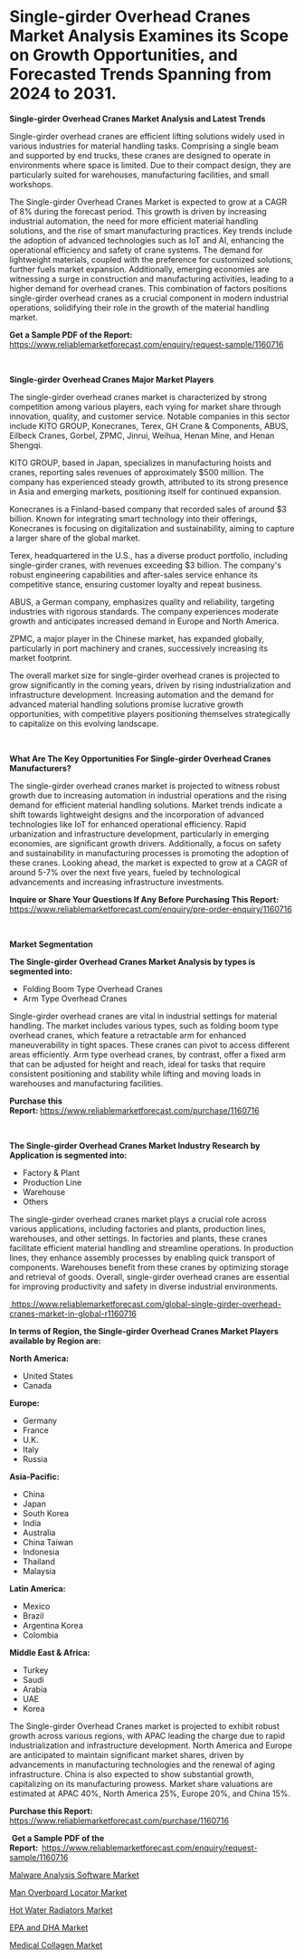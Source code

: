 <p><h1>Single-girder Overhead Cranes Market Analysis Examines its Scope on Growth Opportunities, and Forecasted Trends Spanning from 2024 to 2031.</h1></p><p><strong>Single-girder Overhead Cranes Market Analysis and Latest Trends</strong></p>
<p><p>Single-girder overhead cranes are efficient lifting solutions widely used in various industries for material handling tasks. Comprising a single beam and supported by end trucks, these cranes are designed to operate in environments where space is limited. Due to their compact design, they are particularly suited for warehouses, manufacturing facilities, and small workshops.</p><p>The Single-girder Overhead Cranes Market is expected to grow at a CAGR of 8% during the forecast period. This growth is driven by increasing industrial automation, the need for more efficient material handling solutions, and the rise of smart manufacturing practices. Key trends include the adoption of advanced technologies such as IoT and AI, enhancing the operational efficiency and safety of crane systems. The demand for lightweight materials, coupled with the preference for customized solutions, further fuels market expansion. Additionally, emerging economies are witnessing a surge in construction and manufacturing activities, leading to a higher demand for overhead cranes. This combination of factors positions single-girder overhead cranes as a crucial component in modern industrial operations, solidifying their role in the growth of the material handling market.</p></p>
<p><strong>Get a Sample PDF of the Report:&nbsp;</strong> <a href="https://www.reliablemarketforecast.com/enquiry/request-sample/1160716?utm_campaign=1134&utm_medium=2&utm_source=Github&utm_content=ia&utm_term=05122024&utm_id=single-girder-overhead-cranes">https://www.reliablemarketforecast.com/enquiry/request-sample/1160716</a></p>
<p>&nbsp;</p>
<p><strong>Single-girder Overhead Cranes Major Market Players</strong></p>
<p><p>The single-girder overhead cranes market is characterized by strong competition among various players, each vying for market share through innovation, quality, and customer service. Notable companies in this sector include KITO GROUP, Konecranes, Terex, GH Crane & Components, ABUS, Eilbeck Cranes, Gorbel, ZPMC, Jinrui, Weihua, Henan Mine, and Henan Shengqi.</p><p>KITO GROUP, based in Japan, specializes in manufacturing hoists and cranes, reporting sales revenues of approximately $500 million. The company has experienced steady growth, attributed to its strong presence in Asia and emerging markets, positioning itself for continued expansion.</p><p>Konecranes is a Finland-based company that recorded sales of around $3 billion. Known for integrating smart technology into their offerings, Konecranes is focusing on digitalization and sustainability, aiming to capture a larger share of the global market.</p><p>Terex, headquartered in the U.S., has a diverse product portfolio, including single-girder cranes, with revenues exceeding $3 billion. The company's robust engineering capabilities and after-sales service enhance its competitive stance, ensuring customer loyalty and repeat business.</p><p>ABUS, a German company, emphasizes quality and reliability, targeting industries with rigorous standards. The company experiences moderate growth and anticipates increased demand in Europe and North America.</p><p>ZPMC, a major player in the Chinese market, has expanded globally, particularly in port machinery and cranes, successively increasing its market footprint.</p><p>The overall market size for single-girder overhead cranes is projected to grow significantly in the coming years, driven by rising industrialization and infrastructure development. Increasing automation and the demand for advanced material handling solutions promise lucrative growth opportunities, with competitive players positioning themselves strategically to capitalize on this evolving landscape.</p></p>
<p>&nbsp;</p>
<p><strong>What Are The Key Opportunities For Single-girder Overhead Cranes Manufacturers?</strong></p>
<p><p>The single-girder overhead cranes market is projected to witness robust growth due to increasing automation in industrial operations and the rising demand for efficient material handling solutions. Market trends indicate a shift towards lightweight designs and the incorporation of advanced technologies like IoT for enhanced operational efficiency. Rapid urbanization and infrastructure development, particularly in emerging economies, are significant growth drivers. Additionally, a focus on safety and sustainability in manufacturing processes is promoting the adoption of these cranes. Looking ahead, the market is expected to grow at a CAGR of around 5-7% over the next five years, fueled by technological advancements and increasing infrastructure investments.</p></p>
<p><strong>Inquire or Share Your Questions If Any Before Purchasing This Report:</strong> <a href="https://www.reliablemarketforecast.com/enquiry/pre-order-enquiry/1160716?utm_campaign=1134&utm_medium=2&utm_source=Github&utm_content=ia&utm_term=05122024&utm_id=single-girder-overhead-cranes">https://www.reliablemarketforecast.com/enquiry/pre-order-enquiry/1160716</a></p>
<p>&nbsp;</p>
<p><strong>Market Segmentation</strong></p>
<p><strong>The Single-girder Overhead Cranes Market Analysis by types is segmented into:</strong></p>
<p><ul><li>Folding Boom Type Overhead Cranes</li><li>Arm Type Overhead Cranes</li></ul></p>
<p><p>Single-girder overhead cranes are vital in industrial settings for material handling. The market includes various types, such as folding boom type overhead cranes, which feature a retractable arm for enhanced maneuverability in tight spaces. These cranes can pivot to access different areas efficiently. Arm type overhead cranes, by contrast, offer a fixed arm that can be adjusted for height and reach, ideal for tasks that require consistent positioning and stability while lifting and moving loads in warehouses and manufacturing facilities.</p></p>
<p><strong>Purchase this Report:&nbsp;</strong><a href="https://www.reliablemarketforecast.com/purchase/1160716?utm_campaign=1134&utm_medium=2&utm_source=Github&utm_content=ia&utm_term=05122024&utm_id=single-girder-overhead-cranes">https://www.reliablemarketforecast.com/purchase/1160716</a></p>
<p>&nbsp;</p>
<p><strong>The Single-girder Overhead Cranes Market Industry Research by Application is segmented into:</strong></p>
<p><ul><li>Factory & Plant</li><li>Production Line</li><li>Warehouse</li><li>Others</li></ul></p>
<p><p>The single-girder overhead cranes market plays a crucial role across various applications, including factories and plants, production lines, warehouses, and other settings. In factories and plants, these cranes facilitate efficient material handling and streamline operations. In production lines, they enhance assembly processes by enabling quick transport of components. Warehouses benefit from these cranes by optimizing storage and retrieval of goods. Overall, single-girder overhead cranes are essential for improving productivity and safety in diverse industrial environments.</p></p>
<p><a href="https://www.reliablemarketforecast.com/global-single-girder-overhead-cranes-market-in-global-r1160716?utm_campaign=1134&utm_medium=2&utm_source=Github&utm_content=ia&utm_term=05122024&utm_id=single-girder-overhead-cranes">&nbsp;https://www.reliablemarketforecast.com/global-single-girder-overhead-cranes-market-in-global-r1160716</a></p>
<p><strong>In terms of Region, the Single-girder Overhead Cranes Market Players available by Region are:</strong></p>
<p>
    <p> <strong> North America: </strong>
        <ul>
            <li>United States</li>
            <li>Canada</li>
        </ul>
        </p> 
    <p> <strong> Europe: </strong>
        <ul>
            <li>Germany</li>
            <li>France</li>
            <li>U.K.</li>
            <li>Italy</li>
            <li>Russia</li>
        </ul>
        </p> 
    <p> <strong> Asia-Pacific: </strong>
        <ul>
            <li>China</li>
            <li>Japan</li>
            <li>South Korea</li>
            <li>India</li>
            <li>Australia</li>
            <li>China Taiwan</li>
            <li>Indonesia</li>
            <li>Thailand</li>
            <li>Malaysia</li>
        </ul>
        </p> 
    <p> <strong> Latin America: </strong>
        <ul>
            <li>Mexico</li>
            <li>Brazil</li>
            <li>Argentina Korea</li>
            <li>Colombia</li>
        </ul>
        </p> 
    <p> <strong> Middle East & Africa: </strong>
        <ul>
            <li>Turkey</li>
            <li>Saudi</li>
            <li>Arabia</li>
            <li>UAE</li>
            <li>Korea</li>
        </ul>
    </p>
    </p>
<p><p>The Single-girder Overhead Cranes market is projected to exhibit robust growth across various regions, with APAC leading the charge due to rapid industrialization and infrastructure development. North America and Europe are anticipated to maintain significant market shares, driven by advancements in manufacturing technologies and the renewal of aging infrastructure. China is also expected to show substantial growth, capitalizing on its manufacturing prowess. Market share valuations are estimated at APAC 40%, North America 25%, Europe 20%, and China 15%.</p></p>
<p><strong>Purchase this Report: </strong><a href="https://www.reliablemarketforecast.com/purchase/1160716?utm_campaign=1134&utm_medium=2&utm_source=Github&utm_content=ia&utm_term=05122024&utm_id=single-girder-overhead-cranes">https://www.reliablemarketforecast.com/purchase/1160716</a></p>
<p>&nbsp;<strong>Get a Sample PDF of the Report:&nbsp;&nbsp;</strong><a href="https://www.reliablemarketforecast.com/enquiry/request-sample/1160716?utm_campaign=1134&utm_medium=2&utm_source=Github&utm_content=ia&utm_term=05122024&utm_id=single-girder-overhead-cranes">https://www.reliablemarketforecast.com/enquiry/request-sample/1160716</a></p>
<p><strong></strong></p>
<p><p><a href="https://www.linkedin.com/pulse/insights-malware-analysis-software-market-competitor-evaluation-b6cte?utm_campaign=1134&utm_medium=2&utm_source=Github&utm_content=ia&utm_term=05122024&utm_id=single-girder-overhead-cranes">Malware Analysis Software Market</a></p><p><a href="https://issuu.com/reportprime-2/docs/man-overboard-locator-market-size-2030.pptx?utm_campaign=1134&utm_medium=2&utm_source=Github&utm_content=ia&utm_term=05122024&utm_id=single-girder-overhead-cranes">Man Overboard Locator Market</a></p><p><a href="https://issuu.com/reportprime-2/docs/hot-water-radiators-market-size-2030.pptx?utm_campaign=1134&utm_medium=2&utm_source=Github&utm_content=ia&utm_term=05122024&utm_id=single-girder-overhead-cranes">Hot Water Radiators Market</a></p><p><a href="https://www.linkedin.com/pulse/global-epa-dha-market-size-2024-2031-technology-application-oshpe?utm_campaign=1134&utm_medium=2&utm_source=Github&utm_content=ia&utm_term=05122024&utm_id=single-girder-overhead-cranes">EPA and DHA Market</a></p><p><a href="https://www.linkedin.com/pulse/medical-collagen-market-analysis-post-pandemic-reset-emerging-wvsic?utm_campaign=1134&utm_medium=2&utm_source=Github&utm_content=ia&utm_term=05122024&utm_id=single-girder-overhead-cranes">Medical Collagen Market</a></p></p>